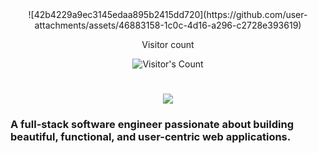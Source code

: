 <div align="center"> 
![42b4229a9ec3145edaa895b2415dd720](https://github.com/user-attachments/assets/46883158-1c0c-4d16-a296-c2728e393619)
</div>

<div align="center"> 

  
  <p>Visitor count</p>
  <img src="https://profile-counter.glitch.me/{USERNAME}/count.svg" alt="Visitor's Count" />
</div>


<h1 align="center">
    <img src="https://readme-typing-svg.herokuapp.com/?font=Inter&size=48&center=true&vCenter=true&width=500&height=70&color=4493F8&duration=4000&lines=Hi+There!+👋;+I'm+Chijioke+Okorji!;" />
</h1>

### A full-stack software engineer passionate about building beautiful, functional, and user-centric web applications.
